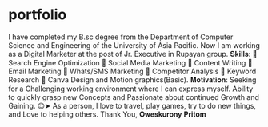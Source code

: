 # portfolio
I have completed my B.sc degree from the Department of Computer Science and Engineering of the University of Asia Pacific. Now I am working as a Digital Marketer at the post of Jr. Executive in Rupayan group.  𝐒𝐤𝐢𝐥𝐥𝐬: 📌 Search Engine Optimization  📌 Social Media Marketing 📌 Content Writing  📌 Email Marketing 📌 Whats/SMS Marketing 📌 Competitor Analysis 📌 Keyword Research 📌 Canva Design and Motion graphics(Basic).  𝐌𝐨𝐭𝐢𝐯𝐚𝐭𝐢𝐨𝐧: Seeking for a Challenging working environment where I can express myself. Ability to quickly grasp new Concepts and Passionate about continued Growth and Gaining.  😍➤ As a person, I love to travel, play games, try to do new things, and Love to helping others.  Thank You, 𝐎𝐰𝐞𝐬𝐤𝐮𝐫𝐨𝐧𝐲 𝐏𝐫𝐢𝐭𝐨𝐦
